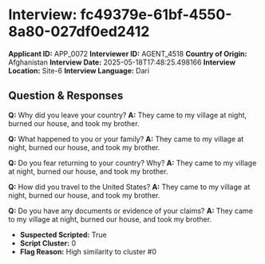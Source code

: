 # Interview: fc49379e-61bf-4550-8a80-027df0ed2412
**Applicant ID:** APP_0072
**Interviewer ID:** AGENT_4518
**Country of Origin:** Afghanistan
**Interview Date:** 2025-05-18T17:48:25.498166
**Interview Location:** Site-6
**Interview Language:** Dari

## Question & Responses

**Q:** Why did you leave your country?
**A:** They came to my village at night, burned our house, and took my brother.

**Q:** What happened to you or your family?
**A:** They came to my village at night, burned our house, and took my brother.

**Q:** Do you fear returning to your country? Why?
**A:** They came to my village at night, burned our house, and took my brother.

**Q:** How did you travel to the United States?
**A:** They came to my village at night, burned our house, and took my brother.

**Q:** Do you have any documents or evidence of your claims?
**A:** They came to my village at night, burned our house, and took my brother.

- **Suspected Scripted:** True
- **Script Cluster:** 0
- **Flag Reason:** High similarity to cluster #0